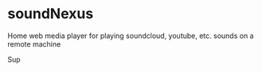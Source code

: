soundNexus
==========

Home web media player for playing soundcloud, youtube, etc. sounds on a remote machine

Sup
